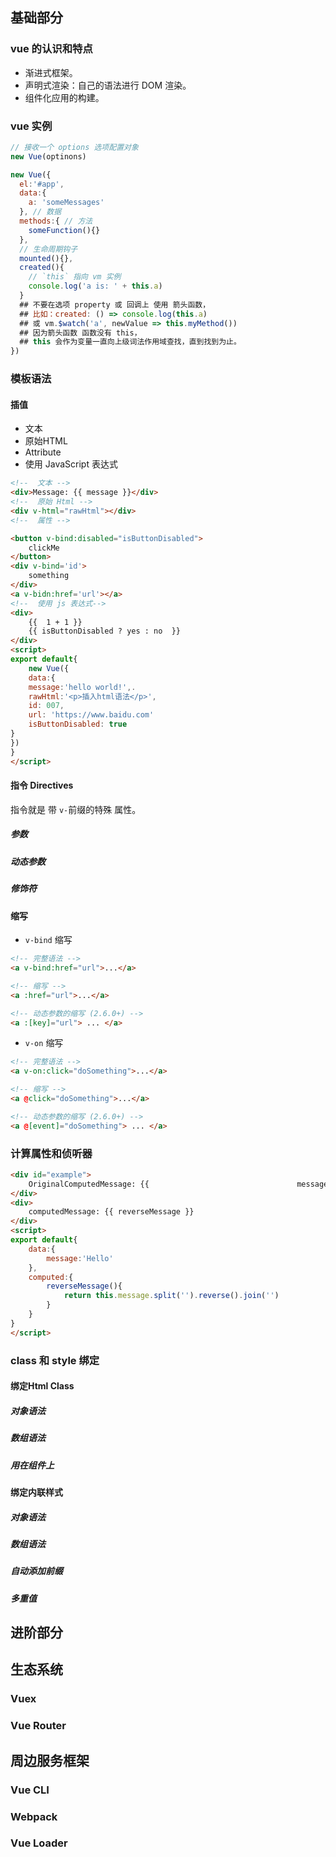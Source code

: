 ## 基础部分
### vue 的认识和特点
- 渐进式框架。
- 声明式渲染：自己的语法进行 DOM 渲染。
- 组件化应用的构建。


### vue 实例
```js
// 接收一个 options 选项配置对象
new Vue(optinons)

new Vue({
  el:'#app',
  data:{
    a: 'someMessages'
  }, // 数据
  methods:{ // 方法
    someFunction(){}
  },
  // 生命周期钩子
  mounted(){},
  created(){
    // `this` 指向 vm 实例
    console.log('a is: ' + this.a)
  }
  ## 不要在选项 property 或 回调上 使用 箭头函数，
  ## 比如：created: () => console.log(this.a) 
  ## 或 vm.$watch('a', newValue => this.myMethod())
  ## 因为箭头函数 函数没有 this，
  ## this 会作为变量一直向上级词法作用域查找，直到找到为止。
})
```
### 模板语法

#### 插值

- 文本
- 原始HTML
- Attribute
- 使用 JavaScript 表达式

```html
<!--  文本 -->
<div>Message: {{ message }}</div>
<!--  原始 Html -->
<div v-html="rawHtml"></div>
<!--  属性 -->

<button v-bind:disabled="isButtonDisabled">
    clickMe
</button>
<div v-bind='id'>
    something
</div>
<a v-bidn:href='url'></a>
<!--  使用 js 表达式-->
<div>
    {{  1 + 1 }}
    {{ isButtonDisabled ? yes : no  }}
</div>
<script>
export default{
    new Vue({
    data:{
    message:'hello world!',.
    rawHtml:'<p>插入html语法</p>',
    id: 007,
    url: 'https://www.baidu.com'
    isButtonDisabled: true
}
})
}
</script>
```

#### 指令 Directives

指令就是 带 `v-`前缀的特殊 属性。

##### 参数

##### 动态参数

##### 修饰符

#### 缩写
- `v-bind` 缩写
```html
<!-- 完整语法 -->
<a v-bind:href="url">...</a>

<!-- 缩写 -->
<a :href="url">...</a>

<!-- 动态参数的缩写 (2.6.0+) -->
<a :[key]="url"> ... </a>
```

- `v-on` 缩写
```html
<!-- 完整语法 -->
<a v-on:click="doSomething">...</a>

<!-- 缩写 -->
<a @click="doSomething">...</a>

<!-- 动态参数的缩写 (2.6.0+) -->
<a @[event]="doSomething"> ... </a>
```

### 计算属性和侦听器

```html
<div id="example">
    OriginalComputedMessage: {{ 								message.split('').reverse().join('') }}
</div>
<div>
	computedMessage: {{ reverseMessage }}
</div>
<script>
export default{
    data:{
        message:'Hello'
    },
    computed:{
        reverseMessage(){
            return this.message.split('').reverse().join('')
        }
    }
}
</script>
```

### class 和 style 绑定

#### 绑定Html Class

##### 对象语法

##### 数组语法

##### 用在组件上

#### 绑定内联样式

##### 对象语法

##### 数组语法

##### 自动添加前缀

##### 多重值

## 进阶部分

## 生态系统

### Vuex

### Vue Router

## 周边服务框架

### Vue CLI

### Webpack

### Vue Loader
